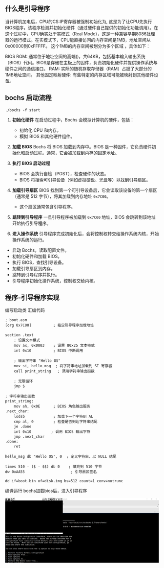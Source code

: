 ## 什么是引导程序
当计算机加电后，CPU的CS:IP寄存器被强制初始化为, 这是为了让CPU先执行BIOS程序，该程序检测并初始化硬件（通过硬件自己提供的初始化功能调用）。在这个过程中，CPU确实处于实模式（Real Mode），这是一种兼容早期8086处理器的运行模式。在实模式下，CPU能直接访问的内存空间是1MB，地址空间从0x00000到0xFFFFF。 这个1MB的内存空间被划分为多个区域 ，具体如下：

BIOS ROM: 通常位于地址空间的高端()，共64KB，包括基本输入输出系统（BIOS）代码。BIOS是存储在主板上的固件，负责初始化硬件并提供操作系统与硬件之间的通信接口。
RAM: 实际的随机存取存储器（RAM）占据了大部分的1MB地址空间。
其他固定映射硬件: 有些特定的内存区域可能被映射到其他硬件设备。

## bochs 启动流程
```
./bochs -f start
```
1. **初始化硬件**
   在启动过程中，Bochs 会模拟计算机的硬件，包括：
   - 初始化 CPU 和内存。
   - 模拟 BIOS 和其他硬件组件。

2. **加载 BIOS**
   Bochs 将 BIOS 加载到内存中。BIOS 是一种固件，它负责硬件初始化和启动过程。通常，它会被加载到内存的固定地址。

3. **执行 BIOS 启动过程**
   - BIOS 会执行自检（POST），检查硬件的状态。
   - BIOS 将搜索可引导设备（例如虚拟硬盘、光盘等）以找到引导扇区。

4. **加载引导扇区**
   BIOS 找到第一个可引导设备后，它会读取该设备的第一个扇区（通常是 512 字节），将其加载到内存地址 `0x7C00`。
   - 这个扇区通常包含引导程序。

5. **跳转到引导程序**
   一旦引导程序被加载到 `0x7C00` 地址，BIOS 会跳转到该地址开始执行引导程序。

6. **进入操作系统**
   引导程序完成初始化后，会将控制权转交给操作系统内核，开始操作系统的运行。


+ 启动 Bochs，读取配置文件。
+ 初始化硬件和加载 BIOS。
+ 执行 BIOS，查找引导设备。
+ 加载引导扇区到内存。
+ 跳转到引导程序并执行。
+ 引导程序初始化操作系统，控制权交给内核。


## 程序-引导程序实现
编写启动类 汇编代码
```
; boot.asm
[org 0x7C00]          ; 指定引导程序加载地址

section .text
    ; 设置文本模式
    mov ax, 0x0003    ; 设置 80x25 文本模式
    int 0x10          ; BIOS 中断调用

    ; 输出字符串 "Hello OS"
    mov si, hello_msg  ; 将字符串地址加载到 SI 寄存器
    call print_string   ; 调用字符串输出函数

    ; 无限循环
    jmp $

; 字符串输出函数
print_string:
    mov ah, 0x0E      ; BIOS 角色输出服务
.next_char:
    lodsb             ; 加载下一个字符到 AL
    cmp al, 0         ; 检查是否到达字符串结尾
    je .done
    int 0x10         ; 调用 BIOS 输出字符
    jmp .next_char
.done:
    ret

hello_msg db 'Hello OS', 0  ; 定义字符串，以 NULL 结尾

times 510 - ($ - $$) db 0    ; 填充到 510 字节
dw 0xAA55                     ; 引导扇区签名

```

```
dd if=boot.bin of=disk.img bs=512 count=1 conv=notrunc
```
编译运行 bochs加载bios后，进入引导程序

![My Image](../image/引导程序成功.png)

